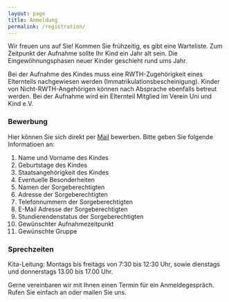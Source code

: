 ```yaml
---
layout: page
title: Anmeldung
permalink: /registration/
---
```

Wir freuen uns auf Sie! Kommen Sie frühzeitig, es gibt eine Warteliste. 
Zum Zeitpunkt der Aufnahme sollte Ihr Kind ein Jahr alt sein. 
Die Eingewöhnungsphasen neuer Kinder geschieht rund ums Jahr. 

Bei der Aufnahme des Kindes muss eine RWTH-Zugehörigkeit eines Elternteils nachgewiesen werden (Immatrikulationsbescheinigung). 
Kinder von Nicht-RWTH-Angehörigen können nach Absprache ebenfalls betreut werden.
Bei der Aufnahme wird ein Elternteil Mitglied im Verein Uni und Kind e.V.

### Bewerbung
Hier können Sie sich direkt per [Mail](mailto:leitung@uni-und-kind.de) bewerben.
Bitte geben Sie folgende Informatioen an:
1. Name und Vorname des Kindes
2. Geburtstage des Kindes
3. Staatsangehörigkeit des Kindes
4. Eventuelle Besonderheiten
5. Namen der Sorgeberechtigten
6. Adresse der Sorgeberechtigten
7. Telefonnummern der Sorgeberechtigten
8. E-Mail Adresse der Sorgeberechtigten
9. Stundierendenstatus der Sorgeberechtigten
10. Gewünschter Aufnahmezeitpunkt
11. Gewünschte Gruppe

### Sprechzeiten
Kita-Leitung:
Montags bis freitags von 7:30 bis 12:30 Uhr, sowie dienstags und donnerstags 13.00 bis 17.00 Uhr.

Gerne vereinbaren wir mit Ihnen einen Termin für ein Anmeldegespräch. Rufen Sie einfach an oder mailen Sie uns.